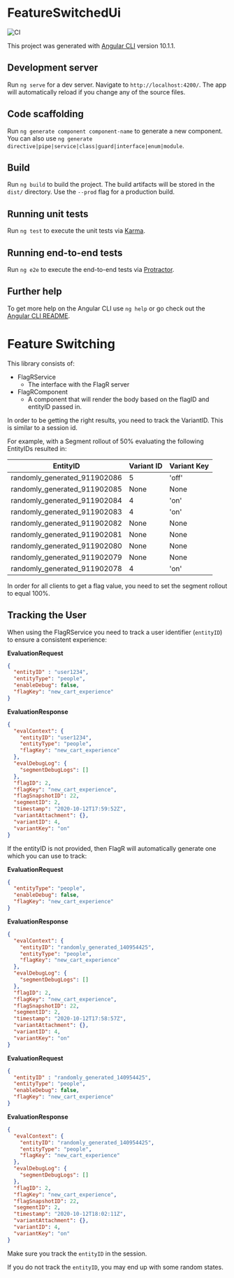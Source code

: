 # FeatureSwitchedUi

![CI](https://github.com/dev-future-tech/feature-switched-ui/workflows/CI/badge.svg)

This project was generated with [Angular CLI](https://github.com/angular/angular-cli) version 10.1.1.

## Development server

Run `ng serve` for a dev server. Navigate to `http://localhost:4200/`. The app will automatically reload if you change any of the source files.

## Code scaffolding

Run `ng generate component component-name` to generate a new component. You can also use `ng generate directive|pipe|service|class|guard|interface|enum|module`.

## Build

Run `ng build` to build the project. The build artifacts will be stored in the `dist/` directory. Use the `--prod` flag for a production build.

## Running unit tests

Run `ng test` to execute the unit tests via [Karma](https://karma-runner.github.io).

## Running end-to-end tests

Run `ng e2e` to execute the end-to-end tests via [Protractor](http://www.protractortest.org/).

## Further help

To get more help on the Angular CLI use `ng help` or go check out the [Angular CLI README](https://github.com/angular/angular-cli/blob/master/README.md).


# Feature Switching

This library consists of:

* FlagRService
  * The interface with the FlagR server
* FlagRComponent
  * A component that will render the body based on the flagID and entityID passed in.

In order to be getting the right results, you need to track the VariantID. This is similar to a session id.

For example, with a Segment rollout of 50% evaluating the following EntityIDs resulted in:

| EntityID | Variant ID | Variant Key |
| -------- | ---------- | ------------- |
| randomly_generated_911902086 | 5 | 'off' |
| randomly_generated_911902085 | None | None |
| randomly_generated_911902084 | 4 | 'on' |
| randomly_generated_911902083 | 4 | 'on' |
| randomly_generated_911902082 | None | None |
| randomly_generated_911902081 | None | None |
| randomly_generated_911902080 | None | None |
| randomly_generated_911902079 | None | None |
| randomly_generated_911902078 | 4 | 'on' |

In order for all clients to get a flag value, you need to set the segment rollout to equal 100%.


## Tracking the User

When using the FlagRService you need to track a user identifier (`entityID`) to ensure a consistent experience:

**EvaluationRequest**
```json
{
  "entityID" : "user1234",
  "entityType": "people",
  "enableDebug": false,
  "flagKey": "new_cart_experience"
}
```

**EvaluationResponse**
```json
{
  "evalContext": {
    "entityID": "user1234",
    "entityType": "people",
    "flagKey": "new_cart_experience"
  },
  "evalDebugLog": {
    "segmentDebugLogs": []
  },
  "flagID": 2,
  "flagKey": "new_cart_experience",
  "flagSnapshotID": 22,
  "segmentID": 2,
  "timestamp": "2020-10-12T17:59:52Z",
  "variantAttachment": {},
  "variantID": 4,
  "variantKey": "on"
}
```

If the entityID is not provided, then FlagR will automatically generate one which you can use to track:

**EvaluationRequest**
```json
{
  "entityType": "people",
  "enableDebug": false,
  "flagKey": "new_cart_experience"
}
```
**EvaluationResponse**
```json
{
  "evalContext": {
    "entityID": "randomly_generated_140954425",
    "entityType": "people",
    "flagKey": "new_cart_experience"
  },
  "evalDebugLog": {
    "segmentDebugLogs": []
  },
  "flagID": 2,
  "flagKey": "new_cart_experience",
  "flagSnapshotID": 22,
  "segmentID": 2,
  "timestamp": "2020-10-12T17:58:57Z",
  "variantAttachment": {},
  "variantID": 4,
  "variantKey": "on"
}
```
**EvaluationRequest**
```json
{
  "entityID" : "randomly_generated_140954425",
  "entityType": "people",
  "enableDebug": false,
  "flagKey": "new_cart_experience"
}
```

**EvaluationResponse**
```json
{
  "evalContext": {
    "entityID": "randomly_generated_140954425",
    "entityType": "people",
    "flagKey": "new_cart_experience"
  },
  "evalDebugLog": {
    "segmentDebugLogs": []
  },
  "flagID": 2,
  "flagKey": "new_cart_experience",
  "flagSnapshotID": 22,
  "segmentID": 2,
  "timestamp": "2020-10-12T18:02:11Z",
  "variantAttachment": {},
  "variantID": 4,
  "variantKey": "on"
}
```

Make sure you track the `entityID` in the session.

If you do not track the `entityID`, you may end up with some random states.
